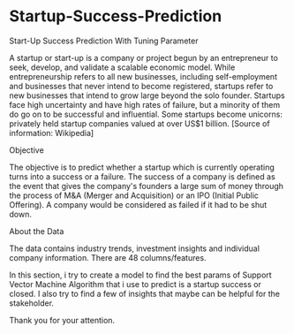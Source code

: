 # Startup-Success-Prediction

Start-Up Success Prediction With Tuning Parameter

A startup or start-up is a company or project begun by an entrepreneur to seek, develop, and validate a scalable economic model. While entrepreneurship refers to all new businesses, including self-employment and businesses that never intend to become registered, startups refer to new businesses that intend to grow large beyond the solo founder. Startups face high uncertainty and have high rates of failure, but a minority of them do go on to be successful and influential. Some startups become unicorns: privately held startup companies valued at over US$1 billion. [Source of information: Wikipedia]

Objective

The objective is to predict whether a startup which is currently operating turns into a success or a failure. The success of a company is defined as the event that gives the company's founders a large sum of money through the process of M&A (Merger and Acquisition) or an IPO (Initial Public Offering). A company would be considered as failed if it had to be shut down.

About the Data

The data contains industry trends, investment insights and individual company information. There are 48 columns/features.

In this section, i try to create a model to find the best params of Support Vector Machine Algorithm
that i use to predict is a startup success or closed. I also try to find a few of insights that maybe
can be helpful for the stakeholder.

Thank you for your attention.
